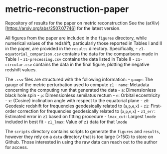 # metric-reconstruction-paper
Repository of results for the paper on metric reconstruction
See the (arXiv)[https://arxiv.org/abs/2507.07746] for the latest version.

All figures from the paper are included in the `figures` directory, while numerical values of the redshift, particularly those reported in Tables I and II in the paper, are provided in the `results` directory. Specifically,
    - `z1-equatorial_comparison.csv` contains the data for the comparisons made in Table I
    - `z1-precessing.csv` contains the data listed in Table II
    - `z1-circular.csv` contains the data in the final figure, plotting the negative redshift values.

The `.csv` files are structured with the following information:
    - `gauge`: The gauge of the metric perturbation used to compute `z1`
    - `name`: Metadata concerning the computing run that generated the data
    - `a`: Dimensionless black hole spin
    - `p`: Dimensionless semilatus rectum
    - `e`: Orbital eccentricity
    - `x`: (Cosine) inclination angle with respect to the equatorial plane
    - `z0`: Geodesic redshift for frequencies geodesically related to (`a`,`p`,`e`,`x`)
    - `z1`: First-order correction for frequencies geodesically related to (`a`,`p`,`e`,`x`)
    - `z1_err`: Estimated error in `z1` based on fitting procedure
    - `lmax_cut`: Largest `lmode` included in best fit
    - `z1_lmax`: Value of `z1` data for that `lmode`

The `scripts` directory contains scripts to generate the `figures` and `results`, however they rely on a `data` directory that is too large (>15G) to store on Github. Those interested in using the raw data can reach out to the author for access.
